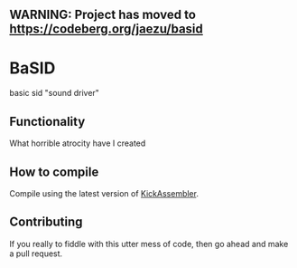 WARNING: Project has moved to https://codeberg.org/jaezu/basid
---
# BaSID
basic sid "sound driver"

## Functionality
What horrible atrocity have I created

## How to compile
Compile using the latest version of [KickAssembler](http://theweb.dk/KickAssembler/Main.html#frontpage).

## Contributing
If you really to fiddle with this utter mess of code, then go ahead and make a pull request.
